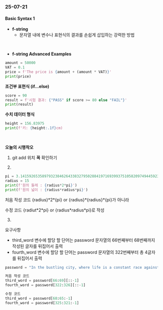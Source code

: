 ### 25-07-21

#### Basic Syntax 1

- **f-string**
  - 문자열 내에 변수나 표현식의 결과를 손쉽게 삽입하는 강력한 방법

<br>

- **f-string Advanced Examples**  
```python 
amount = 50000   
VAT = 0.1   
price = f'The price is {amount + (amount * VAT)}'   
print(price)
```

**조건부 표현식 (if...else)**  
```python
score = 90  
result = f'시험 결과: {"PASS" if score >= 80 else "FAIL"}'  
print(result)
```

**수치 데이터 형식**
  ```python
  height = 156.83975
  print(f'키: {height:.1f}cm)
```

<br>

**오늘의 시행착오**   
1. git add 위치 **꼭** 확인하기   

2. 
```python
pi = 3.1415926535897932384626433832795028841971693993751058209749445923078164062862089986280348253421170679
radius = 15
print(f'원의 둘레 : {radius*2*pi}')
print(f'원의 넓이 : {radius*radius*pi}')
```
처음 작성 코드
{radius}\*2*{pi} or {radius}\*{radius}\*{pi}가 아니라

수정 코드
{radiut\*2\*pi} or {radius*radius\*pi}로 작성

3.
요구사항
- third_word 변수에 할당 할 단어는 password 문자열의 66번째부터 68번째까지 작성된 글자를 뒤집어서 출력
- fourth_word 변수에 할당 할 단어는 password 문자열의 322번째부터 총 4글자를 뒤집어서 출력  

```python
password = "In the bustling city, where life is a constant race against time, uoy often find yourself wondering if there's a shortcut to success. The vibrant lights of the cityscape illuminate the night, casting shadows on the short-lived dreams of those who seek fortune. As you navigate through the crowded streets, you realize the deen for guidance, like a compass pointing python. You need direction in this chaotic journey called life."

처음 작성 코드
third_word = password[66:69][::-1]
fourth_word = password[322:326][::-1]

수정 코드
third_word = password[68:65:-1]
fourth_word = password[325:321:-1]
```